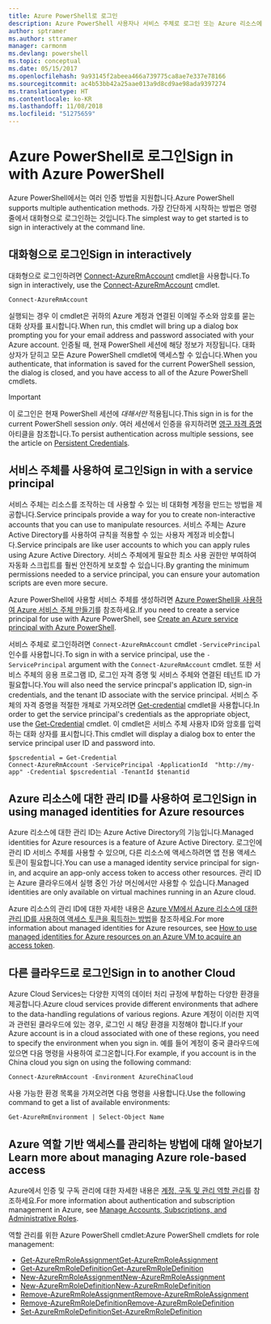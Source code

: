 ```yaml
---
title: Azure PowerShell로 로그인
description: Azure PowerShell 사용자나 서비스 주체로 로그인 또는 Azure 리소스에 대한 관리 ID로 로그인하는 방법.
author: sptramer
ms.author: sttramer
manager: carmonm
ms.devlang: powershell
ms.topic: conceptual
ms.date: 05/15/2017
ms.openlocfilehash: 9a93145f2abeea466a739775ca8ae7e337e78166
ms.sourcegitcommit: ac4b53bb42a25aae013a9d8cd9ae98ada9397274
ms.translationtype: HT
ms.contentlocale: ko-KR
ms.lasthandoff: 11/08/2018
ms.locfileid: "51275659"
---
```

# <a name="sign-in-with-azure-powershell"></a><span data-ttu-id="cb02f-103">Azure PowerShell로 로그인</span><span class="sxs-lookup"><span data-stu-id="cb02f-103">Sign in with Azure PowerShell</span></span>

<span data-ttu-id="cb02f-104">Azure PowerShell에서는 여러 인증 방법을 지원합니다.</span><span class="sxs-lookup"><span data-stu-id="cb02f-104">Azure PowerShell supports multiple authentication methods.</span></span> <span data-ttu-id="cb02f-105">가장 간단하게 시작하는 방법은 명령줄에서 대화형으로 로그인하는 것입니다.</span><span class="sxs-lookup"><span data-stu-id="cb02f-105">The simplest way to get started is to sign in interactively at the command line.</span></span>

## <a name="sign-in-interactively"></a><span data-ttu-id="cb02f-106">대화형으로 로그인</span><span class="sxs-lookup"><span data-stu-id="cb02f-106">Sign in interactively</span></span>

<span data-ttu-id="cb02f-107">대화형으로 로그인하려면 [Connect-AzureRmAccount](/powershell/module/azurerm.profile/connect-azurermaccount) cmdlet을 사용합니다.</span><span class="sxs-lookup"><span data-stu-id="cb02f-107">To sign in interactively, use the [Connect-AzureRmAccount](/powershell/module/azurerm.profile/connect-azurermaccount) cmdlet.</span></span>

```azurepowershell-interactive
Connect-AzureRmAccount
```

<span data-ttu-id="cb02f-108">실행되는 경우 이 cmdlet은 귀하의 Azure 계정과 연결된 이메일 주소와 암호를 묻는 대화 상자를 표시합니다.</span><span class="sxs-lookup"><span data-stu-id="cb02f-108">When run, this cmdlet will bring up a dialog box prompting you for your email address and password associated with your Azure account.</span></span> <span data-ttu-id="cb02f-109">인증될 때, 현재 PowerShell 세션에 해당 정보가 저장됩니다. 대화 상자가 닫히고 모든 Azure PowerShell cmdlet에 액세스할 수 있습니다.</span><span class="sxs-lookup"><span data-stu-id="cb02f-109">When you authenticate, that information is saved for the current PowerShell session, the dialog is closed, and you have access to all of the Azure PowerShell cmdlets.</span></span>

> [!IMPORTANT]
> <span data-ttu-id="cb02f-110">이 로그인은 현재 PowerShell 세션에 _대해서만_ 적용됩니다.</span><span class="sxs-lookup"><span data-stu-id="cb02f-110">This sign in is for the current PowerShell session _only_.</span></span> <span data-ttu-id="cb02f-111">여러 세션에서 인증을 유지하려면 [영구 자격 증명](context-persistence.md) 아티클을 참조합니다.</span><span class="sxs-lookup"><span data-stu-id="cb02f-111">To persist authentication across multiple sessions, see the article on [Persistent Credentials](context-persistence.md).</span></span>

## <a name="sign-in-with-a-service-principal"></a><span data-ttu-id="cb02f-112">서비스 주체를 사용하여 로그인</span><span class="sxs-lookup"><span data-stu-id="cb02f-112">Sign in with a service principal</span></span>

<span data-ttu-id="cb02f-113">서비스 주체는 리소스를 조작하는 데 사용할 수 있는 비 대화형 계정을 만드는 방법을 제공합니다.</span><span class="sxs-lookup"><span data-stu-id="cb02f-113">Service principals provide a way for you to create non-interactive accounts that you can use to manipulate resources.</span></span> <span data-ttu-id="cb02f-114">서비스 주체는 Azure Active Directory를 사용하여 규칙을 적용할 수 있는 사용자 계정과 비슷합니다.</span><span class="sxs-lookup"><span data-stu-id="cb02f-114">Service principals are like user accounts to which you can apply rules using Azure Active Directory.</span></span> <span data-ttu-id="cb02f-115">서비스 주체에게 필요한 최소 사용 권한만 부여하여 자동화 스크립트를 훨씬 안전하게 보호할 수 있습니다.</span><span class="sxs-lookup"><span data-stu-id="cb02f-115">By granting the minimum permissions needed to a service principal, you can ensure your automation scripts are even more secure.</span></span>

<span data-ttu-id="cb02f-116">Azure PowerShell에 사용할 서비스 주체를 생성하려면 [Azure PowerShell을 사용하여 Azure 서비스 주체 만들기](create-azure-service-principal-azureps.md)를 참조하세요.</span><span class="sxs-lookup"><span data-stu-id="cb02f-116">If you need to create a service principal for use with Azure PowerShell, see [Create an Azure service principal with Azure PowerShell](create-azure-service-principal-azureps.md).</span></span>

<span data-ttu-id="cb02f-117">서비스 주체로 로그인하려면 `Connect-AzureRmAccount` cmdlet `-ServicePrincipal`인수를 사용합니다.</span><span class="sxs-lookup"><span data-stu-id="cb02f-117">To sign in with a service principal, use the `-ServicePrincipal` argument with the `Connect-AzureRmAccount` cmdlet.</span></span> <span data-ttu-id="cb02f-118">또한 서비스 주체의 응용 프로그램 ID, 로그인 자격 증명 및 서비스 주체와 연결된 테넌트 ID 가 필요합니다.</span><span class="sxs-lookup"><span data-stu-id="cb02f-118">You will also need the service princpal's application ID, sign-in credentials, and the tenant ID associate with the service principal.</span></span> <span data-ttu-id="cb02f-119">서비스 주체의 자격 증명을 적절한 개체로 가져오려면 [Get-credential](/powershell/module/microsoft.powershell.security/get-credential) cmdlet을 사용합니다.</span><span class="sxs-lookup"><span data-stu-id="cb02f-119">In order to get the service principal's credentials as the appropriate object, use the [Get-Credential](/powershell/module/microsoft.powershell.security/get-credential) cmdlet.</span></span> <span data-ttu-id="cb02f-120">이 cmdlet은 서비스 주체 사용자 ID와 암호를 입력하는 대화 상자를 표시합니다.</span><span class="sxs-lookup"><span data-stu-id="cb02f-120">This cmdlet will display a dialog box to enter the service principal user ID and password into.</span></span>

```azurepowershell-interactive
$pscredential = Get-Credential
Connect-AzureRmAccount -ServicePrincipal -ApplicationId  "http://my-app" -Credential $pscredential -TenantId $tenantid
```

## <a name="sign-in-using-managed-identities-for-azure-resources"></a><span data-ttu-id="cb02f-121">Azure 리소스에 대한 관리 ID를 사용하여 로그인</span><span class="sxs-lookup"><span data-stu-id="cb02f-121">Sign in using managed identities for Azure resources</span></span>

<span data-ttu-id="cb02f-122">Azure 리소스에 대한 관리 ID는 Azure Active Directory의 기능입니다.</span><span class="sxs-lookup"><span data-stu-id="cb02f-122">Managed identities for Azure resources is a feature of Azure Active Directory.</span></span> <span data-ttu-id="cb02f-123">로그인에 관리 ID 서비스 주체를 사용할 수 있으며, 다른 리소스에 액세스하려면 앱 전용 액세스 토큰이 필요합니다.</span><span class="sxs-lookup"><span data-stu-id="cb02f-123">You can use a managed identity service principal for sign-in, and acquire an app-only access token to access other resources.</span></span> <span data-ttu-id="cb02f-124">관리 ID는 Azure 클라우드에서 실행 중인 가상 머신에서만 사용할 수 있습니다.</span><span class="sxs-lookup"><span data-stu-id="cb02f-124">Managed identities are only available on virtual machines running in an Azure cloud.</span></span>

<span data-ttu-id="cb02f-125">Azure 리소스의 관리 ID에 대한 자세한 내용은 [Azure VM에서 Azure 리소스에 대한 관리 ID를 사용하여 액세스 토큰을 획득하는 방법](/azure/active-directory/managed-identities-azure-resources/how-to-use-vm-token)을 참조하세요.</span><span class="sxs-lookup"><span data-stu-id="cb02f-125">For more information about managed identities for Azure resources, see [How to use managed identities for Azure resources on an Azure VM to acquire an access token](/azure/active-directory/managed-identities-azure-resources/how-to-use-vm-token).</span></span>

## <a name="sign-in-to-another-cloud"></a><span data-ttu-id="cb02f-126">다른 클라우드로 로그인</span><span class="sxs-lookup"><span data-stu-id="cb02f-126">Sign in to another Cloud</span></span>

<span data-ttu-id="cb02f-127">Azure Cloud Services는 다양한 지역의 데이터 처리 규정에 부합하는 다양한 환경을 제공합니다.</span><span class="sxs-lookup"><span data-stu-id="cb02f-127">Azure cloud services provide different environments that adhere to the data-handling regulations of various regions.</span></span> <span data-ttu-id="cb02f-128">Azure 계정이 이러한 지역과 관련된 클라우드에 있는 경우, 로그인 시 해당 환경을 지정해야 합니다.</span><span class="sxs-lookup"><span data-stu-id="cb02f-128">If your Azure account is in a cloud associated with one of these regions, you need to specify the environment when you sign in.</span></span> <span data-ttu-id="cb02f-129">예를 들어 계정이 중국 클라우드에 있으면 다음 명령을 사용하여 로그온합니다.</span><span class="sxs-lookup"><span data-stu-id="cb02f-129">For example, if you account is in the China cloud you sign on using the following command:</span></span>

```azurepowershell-interactive
Connect-AzureRmAccount -Environment AzureChinaCloud
```

<span data-ttu-id="cb02f-130">사용 가능한 환경 목록을 가져오려면 다음 명령을 사용합니다.</span><span class="sxs-lookup"><span data-stu-id="cb02f-130">Use the following command to get a list of available environments:</span></span>

```azurepowershell-interactive
Get-AzureRmEnvironment | Select-Object Name
```

## <a name="learn-more-about-managing-azure-role-based-access"></a><span data-ttu-id="cb02f-131">Azure 역할 기반 액세스를 관리하는 방법에 대해 알아보기</span><span class="sxs-lookup"><span data-stu-id="cb02f-131">Learn more about managing Azure role-based access</span></span>

<span data-ttu-id="cb02f-132">Azure에서 인증 및 구독 관리에 대한 자세한 내용은 [계정, 구독 및 관리 역할 관리](/azure/active-directory/role-based-access-control-configure)를 참조하세요.</span><span class="sxs-lookup"><span data-stu-id="cb02f-132">For more information about authentication and subscription management in Azure, see [Manage Accounts, Subscriptions, and Administrative Roles](/azure/active-directory/role-based-access-control-configure).</span></span>

<span data-ttu-id="cb02f-133">역할 관리를 위한 Azure PowerShell cmdlet:</span><span class="sxs-lookup"><span data-stu-id="cb02f-133">Azure PowerShell cmdlets for role management:</span></span>

* [<span data-ttu-id="cb02f-134">Get-AzureRmRoleAssignment</span><span class="sxs-lookup"><span data-stu-id="cb02f-134">Get-AzureRmRoleAssignment</span></span>](/powershell/module/AzureRM.Resources/Get-AzureRmRoleAssignment)
* [<span data-ttu-id="cb02f-135">Get-AzureRmRoleDefinition</span><span class="sxs-lookup"><span data-stu-id="cb02f-135">Get-AzureRmRoleDefinition</span></span>](/powershell/module/AzureRM.Resources/Get-AzureRmRoleDefinition)
* [<span data-ttu-id="cb02f-136">New-AzureRmRoleAssignment</span><span class="sxs-lookup"><span data-stu-id="cb02f-136">New-AzureRmRoleAssignment</span></span>](/powershell/module/AzureRM.Resources/New-AzureRmRoleAssignment)
* [<span data-ttu-id="cb02f-137">New-AzureRmRoleDefinition</span><span class="sxs-lookup"><span data-stu-id="cb02f-137">New-AzureRmRoleDefinition</span></span>](/powershell/module/AzureRM.Resources/New-AzureRmRoleDefinition)
* [<span data-ttu-id="cb02f-138">Remove-AzureRmRoleAssignment</span><span class="sxs-lookup"><span data-stu-id="cb02f-138">Remove-AzureRmRoleAssignment</span></span>](/powershell/module/AzureRM.Resources/Remove-AzureRmRoleAssignment)
* [<span data-ttu-id="cb02f-139">Remove-AzureRmRoleDefinition</span><span class="sxs-lookup"><span data-stu-id="cb02f-139">Remove-AzureRmRoleDefinition</span></span>](/powershell/module/AzureRM.Resources/Remove-AzureRmRoleDefinition)
* [<span data-ttu-id="cb02f-140">Set-AzureRmRoleDefinition</span><span class="sxs-lookup"><span data-stu-id="cb02f-140">Set-AzureRmRoleDefinition</span></span>](/powershell/moduel/AzureRM.Resources/Set-AzureRmRoleDefinition)
